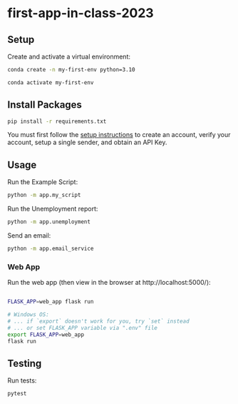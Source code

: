 # first-app-in-class-2023

## Setup

Create and activate a virtual environment:

```sh
conda create -n my-first-env python=3.10

conda activate my-first-env
```

## Install Packages
```sh
pip install -r requirements.txt
```
You must first follow the [setup instructions](https://github.com/prof-rossetti/intro-to-python/blob/main/notes/python/packages/sendgrid.md) to create an account, verify your account, setup a single sender, and obtain an API Key.

## Usage

Run the Example Script:

```sh 
python -m app.my_script
```
Run the Unemployment report:
```sh
python -m app.unemployment
```
Send an email:
```sh
python -m app.email_service
```
### Web App
Run the web app (then view in the browser at http://localhost:5000/):
```sh

FLASK_APP=web_app flask run

# Windows OS:
# ... if `export` doesn't work for you, try `set` instead
# ... or set FLASK_APP variable via ".env" file
export FLASK_APP=web_app
flask run
```
## Testing

Run tests:

```sh
pytest
```